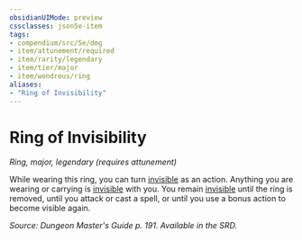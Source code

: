 ```yaml
---
obsidianUIMode: preview
cssclasses: json5e-item
tags:
- compendium/src/5e/dmg
- item/attunement/required
- item/rarity/legendary
- item/tier/major
- item/wondrous/ring
aliases: 
- "Ring of Invisibility"
---
```

# Ring of Invisibility
*Ring, major, legendary (requires attunement)*  


While wearing this ring, you can turn [invisible](rules/conditions.md#invisible) as an action. Anything you are wearing or carrying is [invisible](rules/conditions.md#invisible) with you. You remain [invisible](rules/conditions.md#invisible) until the ring is removed, until you attack or cast a spell, or until you use a bonus action to become visible again.

*Source: Dungeon Master's Guide p. 191. Available in the SRD.*
